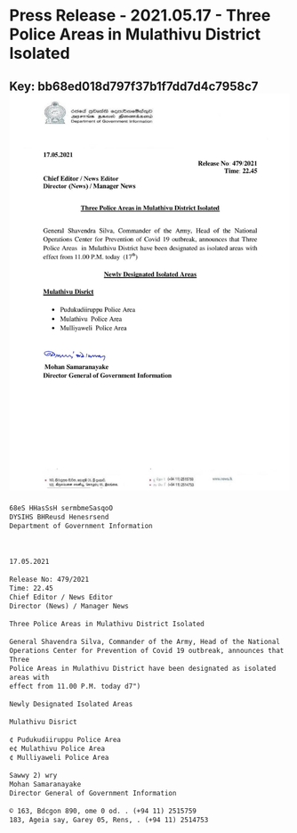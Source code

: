 # Press Release - 2021.05.17 - Three Police Areas in Mulathivu District Isolated 
Key: bb68ed018d797f37b1f7dd7d4c7958c7 
![img](img/bb68ed018d797f37b1f7dd7d4c7958c7.jpg)
---
```
68eS HHasSsH sermbmeSasqoO
DYSIHS BHReusd Henesrsend
Department of Government Information

 

17.05.2021

Release No: 479/2021
Time: 22.45
Chief Editor / News Editor
Director (News) / Manager News

Three Police Areas in Mulathivu District Isolated

General Shavendra Silva, Commander of the Army, Head of the National
Operations Center for Prevention of Covid 19 outbreak, announces that Three
Police Areas in Mulathivu District have been designated as isolated areas with
effect from 11.00 P.M. today d7")

Newly Designated Isolated Areas

Mulathivu Disrict

¢ Pudukudiiruppu Police Area
e¢ Mulathivu Police Area
¢ Mulliyaweli Police Area

Sawwy 2) wry
Mohan Samaranayake
Director General of Government Information

© 163, Bdcgon 890, ome 0 od. . (+94 11) 2515759
183, Ageia say, Garey 05, Rens, . (+94 11) 2514753

 

```
